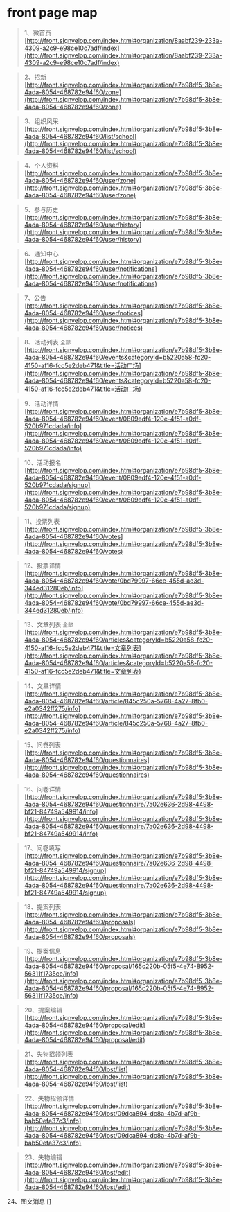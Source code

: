# front page map

>1、微首页
>[http://front.signvelop.com/index.html#organization/8aabf239-233a-4309-a2c9-e98ce10c7adf/index](http://front.signvelop.com/index.html#organization/8aabf239-233a-4309-a2c9-e98ce10c7adf/index)

>2、招新
>[http://front.signvelop.com/index.html#organization/e7b98df5-3b8e-4ada-8054-468782e94f60/zone](http://front.signvelop.com/index.html#organization/e7b98df5-3b8e-4ada-8054-468782e94f60/zone)

>3、组织风采
>[http://front.signvelop.com/index.html#organization/e7b98df5-3b8e-4ada-8054-468782e94f60/list/school](http://front.signvelop.com/index.html#organization/e7b98df5-3b8e-4ada-8054-468782e94f60/list/school)

>4、个人资料
>[http://front.signvelop.com/index.html#organization/e7b98df5-3b8e-4ada-8054-468782e94f60/user/zone](http://front.signvelop.com/index.html#organization/e7b98df5-3b8e-4ada-8054-468782e94f60/user/zone)

>5、参与历史
>[http://front.signvelop.com/index.html#organization/e7b98df5-3b8e-4ada-8054-468782e94f60/user/history](http://front.signvelop.com/index.html#organization/e7b98df5-3b8e-4ada-8054-468782e94f60/user/history)

>6、通知中心
>[http://front.signvelop.com/index.html#organization/e7b98df5-3b8e-4ada-8054-468782e94f60/user/notifications](http://front.signvelop.com/index.html#organization/e7b98df5-3b8e-4ada-8054-468782e94f60/user/notifications)

>7、公告
[http://front.signvelop.com/index.html#organization/e7b98df5-3b8e-4ada-8054-468782e94f60/user/notices](http://front.signvelop.com/index.html#organization/e7b98df5-3b8e-4ada-8054-468782e94f60/user/notices)

>8、活动列表
>`全部`[http://front.signvelop.com/index.html#organization/e7b98df5-3b8e-4ada-8054-468782e94f60/events&categoryId=b5220a58-fc20-4150-af16-fcc5e2deb471&title=活动广场](http://front.signvelop.com/index.html#organization/e7b98df5-3b8e-4ada-8054-468782e94f60/events&categoryId=b5220a58-fc20-4150-af16-fcc5e2deb471&title=活动广场)

>9、活动详情
>[http://front.signvelop.com/index.html#organization/e7b98df5-3b8e-4ada-8054-468782e94f60/event/0809edf4-120e-4f51-a0df-520b971cdada/info](http://front.signvelop.com/index.html#organization/e7b98df5-3b8e-4ada-8054-468782e94f60/event/0809edf4-120e-4f51-a0df-520b971cdada/info)

>10、活动报名
>[http://front.signvelop.com/index.html#organization/e7b98df5-3b8e-4ada-8054-468782e94f60/event/0809edf4-120e-4f51-a0df-520b971cdada/signup](http://front.signvelop.com/index.html#organization/e7b98df5-3b8e-4ada-8054-468782e94f60/event/0809edf4-120e-4f51-a0df-520b971cdada/signup)

>11、投票列表
>[http://front.signvelop.com/index.html#organization/e7b98df5-3b8e-4ada-8054-468782e94f60/votes](http://front.signvelop.com/index.html#organization/e7b98df5-3b8e-4ada-8054-468782e94f60/votes)

>12、投票详情
>[http://front.signvelop.com/index.html#organization/e7b98df5-3b8e-4ada-8054-468782e94f60/vote/0bd79997-66ce-455d-ae3d-344ed31280eb/info](http://front.signvelop.com/index.html#organization/e7b98df5-3b8e-4ada-8054-468782e94f60/vote/0bd79997-66ce-455d-ae3d-344ed31280eb/info)

>13、文章列表
>`全部`[http://front.signvelop.com/index.html#organization/e7b98df5-3b8e-4ada-8054-468782e94f60/articles&categoryId=b5220a58-fc20-4150-af16-fcc5e2deb471&title=文章列表](http://front.signvelop.com/index.html#organization/e7b98df5-3b8e-4ada-8054-468782e94f60/articles&categoryId=b5220a58-fc20-4150-af16-fcc5e2deb471&title=文章列表)

>14、文章详情
>[http://front.signvelop.com/index.html#organization/e7b98df5-3b8e-4ada-8054-468782e94f60/article/845c250a-5768-4a27-8fb0-e2a0342ff275/info](http://front.signvelop.com/index.html#organization/e7b98df5-3b8e-4ada-8054-468782e94f60/article/845c250a-5768-4a27-8fb0-e2a0342ff275/info)

>15、问卷列表
>[http://front.signvelop.com/index.html#organization/e7b98df5-3b8e-4ada-8054-468782e94f60/questionnaires](http://front.signvelop.com/index.html#organization/e7b98df5-3b8e-4ada-8054-468782e94f60/questionnaires)

>16、问卷详情
>[http://front.signvelop.com/index.html#organization/e7b98df5-3b8e-4ada-8054-468782e94f60/questionnaire/7a02e636-2d98-4498-bf21-84749a549914/info](http://front.signvelop.com/index.html#organization/e7b98df5-3b8e-4ada-8054-468782e94f60/questionnaire/7a02e636-2d98-4498-bf21-84749a549914/info)

>17、问卷填写
>[http://front.signvelop.com/index.html#organization/e7b98df5-3b8e-4ada-8054-468782e94f60/questionnaire/7a02e636-2d98-4498-bf21-84749a549914/signup](http://front.signvelop.com/index.html#organization/e7b98df5-3b8e-4ada-8054-468782e94f60/questionnaire/7a02e636-2d98-4498-bf21-84749a549914/signup)

>18、提案列表
>[http://front.signvelop.com/index.html#organization/e7b98df5-3b8e-4ada-8054-468782e94f60/proposals](http://front.signvelop.com/index.html#organization/e7b98df5-3b8e-4ada-8054-468782e94f60/proposals)

>19、提案信息
>[http://front.signvelop.com/index.html#organization/e7b98df5-3b8e-4ada-8054-468782e94f60/proposal/165c220b-05f5-4e74-8952-56311f1735ce/info](http://front.signvelop.com/index.html#organization/e7b98df5-3b8e-4ada-8054-468782e94f60/proposal/165c220b-05f5-4e74-8952-56311f1735ce/info)

>20、提案编辑
>[http://front.signvelop.com/index.html#organization/e7b98df5-3b8e-4ada-8054-468782e94f60/proposal/edit](http://front.signvelop.com/index.html#organization/e7b98df5-3b8e-4ada-8054-468782e94f60/proposal/edit)

>21、失物招领列表
>[http://front.signvelop.com/index.html#organization/e7b98df5-3b8e-4ada-8054-468782e94f60/lost/list](http://front.signvelop.com/index.html#organization/e7b98df5-3b8e-4ada-8054-468782e94f60/lost/list)

>22、失物招领详情
>[http://front.signvelop.com/index.html#organization/e7b98df5-3b8e-4ada-8054-468782e94f60/lost/09dca894-dc8a-4b7d-af9b-bab50efa37c3/info](http://front.signvelop.com/index.html#organization/e7b98df5-3b8e-4ada-8054-468782e94f60/lost/09dca894-dc8a-4b7d-af9b-bab50efa37c3/info)

>23、失物编辑
>[http://front.signvelop.com/index.html#organization/e7b98df5-3b8e-4ada-8054-468782e94f60/lost/edit](http://front.signvelop.com/index.html#organization/e7b98df5-3b8e-4ada-8054-468782e94f60/lost/edit)

24、图文消息
[]

















